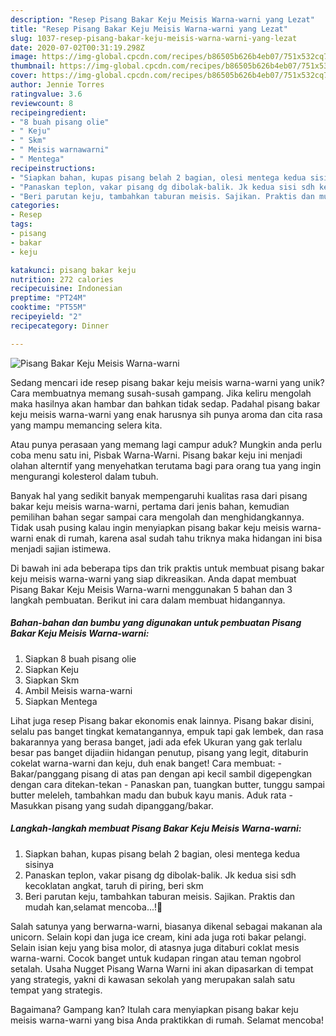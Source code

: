 ```yaml
---
description: "Resep Pisang Bakar Keju Meisis Warna-warni yang Lezat"
title: "Resep Pisang Bakar Keju Meisis Warna-warni yang Lezat"
slug: 1037-resep-pisang-bakar-keju-meisis-warna-warni-yang-lezat
date: 2020-07-02T00:31:19.298Z
image: https://img-global.cpcdn.com/recipes/b86505b626b4eb07/751x532cq70/pisang-bakar-keju-meisis-warna-warni-foto-resep-utama.jpg
thumbnail: https://img-global.cpcdn.com/recipes/b86505b626b4eb07/751x532cq70/pisang-bakar-keju-meisis-warna-warni-foto-resep-utama.jpg
cover: https://img-global.cpcdn.com/recipes/b86505b626b4eb07/751x532cq70/pisang-bakar-keju-meisis-warna-warni-foto-resep-utama.jpg
author: Jennie Torres
ratingvalue: 3.6
reviewcount: 8
recipeingredient:
- "8 buah pisang olie"
- " Keju"
- " Skm"
- " Meisis warnawarni"
- " Mentega"
recipeinstructions:
- "Siapkan bahan, kupas pisang belah 2 bagian, olesi mentega kedua sisinya"
- "Panaskan teplon, vakar pisang dg dibolak-balik. Jk kedua sisi sdh kecoklatan angkat, taruh di piring, beri skm"
- "Beri parutan keju, tambahkan taburan meisis. Sajikan. Praktis dan mudah kan,selamat mencoba...!🙏"
categories:
- Resep
tags:
- pisang
- bakar
- keju

katakunci: pisang bakar keju 
nutrition: 272 calories
recipecuisine: Indonesian
preptime: "PT24M"
cooktime: "PT55M"
recipeyield: "2"
recipecategory: Dinner

---
```



![Pisang Bakar Keju Meisis Warna-warni](https://img-global.cpcdn.com/recipes/b86505b626b4eb07/751x532cq70/pisang-bakar-keju-meisis-warna-warni-foto-resep-utama.jpg)

Sedang mencari ide resep pisang bakar keju meisis warna-warni yang unik? Cara membuatnya memang susah-susah gampang. Jika keliru mengolah maka hasilnya akan hambar dan bahkan tidak sedap. Padahal pisang bakar keju meisis warna-warni yang enak harusnya sih punya aroma dan cita rasa yang mampu memancing selera kita.

Atau punya perasaan yang memang lagi campur aduk? Mungkin anda perlu coba menu satu ini, Pisbak Warna-Warni. Pisang bakar keju ini menjadi olahan alterntif yang menyehatkan terutama bagi para orang tua yang ingin mengurangi kolesterol dalam tubuh.

Banyak hal yang sedikit banyak mempengaruhi kualitas rasa dari pisang bakar keju meisis warna-warni, pertama dari jenis bahan, kemudian pemilihan bahan segar sampai cara mengolah dan menghidangkannya. Tidak usah pusing kalau ingin menyiapkan pisang bakar keju meisis warna-warni enak di rumah, karena asal sudah tahu triknya maka hidangan ini bisa menjadi sajian istimewa.


Di bawah ini ada beberapa tips dan trik praktis untuk membuat pisang bakar keju meisis warna-warni yang siap dikreasikan. Anda dapat membuat Pisang Bakar Keju Meisis Warna-warni menggunakan 5 bahan dan 3 langkah pembuatan. Berikut ini cara dalam membuat hidangannya.

<!--inarticleads1-->

##### Bahan-bahan dan bumbu yang digunakan untuk pembuatan Pisang Bakar Keju Meisis Warna-warni:

1. Siapkan 8 buah pisang olie
1. Siapkan  Keju
1. Siapkan  Skm
1. Ambil  Meisis warna-warni
1. Siapkan  Mentega


Lihat juga resep Pisang bakar ekonomis enak lainnya. Pisang bakar disini, selalu pas banget tingkat kematangannya, empuk tapi gak lembek, dan rasa bakarannya yang berasa banget, jadi ada efek Ukuran yang gak terlalu besar pas banget dijadiin hidangan penutup, pisang yang legit, ditaburin cokelat warna-warni dan keju, duh enak banget! Cara membuat: - Bakar/panggang pisang di atas pan dengan api kecil sambil digepengkan dengan cara ditekan-tekan - Panaskan pan, tuangkan butter, tunggu sampai butter meleleh, tambahkan madu dan bubuk kayu manis. Aduk rata - Masukkan pisang yang sudah dipanggang/bakar. 

<!--inarticleads2-->

##### Langkah-langkah membuat Pisang Bakar Keju Meisis Warna-warni:

1. Siapkan bahan, kupas pisang belah 2 bagian, olesi mentega kedua sisinya
1. Panaskan teplon, vakar pisang dg dibolak-balik. Jk kedua sisi sdh kecoklatan angkat, taruh di piring, beri skm
1. Beri parutan keju, tambahkan taburan meisis. Sajikan. Praktis dan mudah kan,selamat mencoba...!🙏


Salah satunya yang berwarna-warni, biasanya dikenal sebagai makanan ala unicorn. Selain kopi dan juga ice cream, kini ada juga roti bakar pelangi. Selain isian keju yang bisa molor, di atasnya juga ditaburi coklat mesis warna-warni. Cocok banget untuk kudapan ringan atau teman ngobrol setalah. Usaha Nugget Pisang Warna Warni ini akan dipasarkan di tempat yang strategis, yakni di kawasan sekolah yang merupakan salah satu tempat yang strategis. 

Bagaimana? Gampang kan? Itulah cara menyiapkan pisang bakar keju meisis warna-warni yang bisa Anda praktikkan di rumah. Selamat mencoba!
